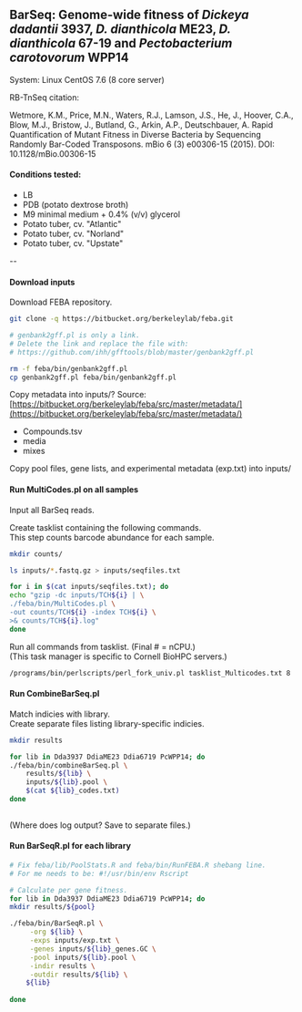 ## BarSeq: Genome-wide fitness of *Dickeya dadantii* 3937, *D. dianthicola* ME23, *D. dianthicola* 67-19 and *Pectobacterium carotovorum* WPP14

System: Linux CentOS 7.6 (8 core server)

RB-TnSeq citation: 

Wetmore, K.M., Price, M.N., Waters, R.J., Lamson, J.S., He, J., Hoover, C.A., Blow, M.J., Bristow, J., Butland, G., Arkin, A.P., Deutschbauer, A. Rapid Quantification of Mutant Fitness in Diverse Bacteria by Sequencing Randomly Bar-Coded Transposons. mBio 6 (3) e00306-15 (2015). DOI: 10.1128/mBio.00306-15

#### Conditions tested:

- LB
- PDB (potato dextrose broth)
- M9 minimal medium + 0.4% (v/v) glycerol
- Potato tuber, cv. "Atlantic"
- Potato tuber, cv. "Norland"
- Potato tuber, cv. "Upstate"

--

#### Download inputs

Download FEBA repository.

~~~ bash
git clone -q https://bitbucket.org/berkeleylab/feba.git

# genbank2gff.pl is only a link. 
# Delete the link and replace the file with:
# https://github.com/ihh/gfftools/blob/master/genbank2gff.pl

rm -f feba/bin/genbank2gff.pl
cp genbank2gff.pl feba/bin/genbank2gff.pl
~~~

Copy metadata into inputs/?
Source: [https://bitbucket.org/berkeleylab/feba/src/master/metadata/](https://bitbucket.org/berkeleylab/feba/src/master/metadata/)

- Compounds.tsv
- media
- mixes

Copy pool files, gene lists, and experimental metadata (exp.txt) into inputs/

#### Run MultiCodes.pl on all samples

Input all BarSeq reads. 

Create tasklist containing the following commands.  
This step counts barcode abundance for each sample.

~~~ bash
mkdir counts/

ls inputs/*.fastq.gz > inputs/seqfiles.txt

for i in $(cat inputs/seqfiles.txt); do
echo "gzip -dc inputs/TCH${i} | \
./feba/bin/MultiCodes.pl \
-out counts/TCH${i} -index TCH${i} \
>& counts/TCH${i}.log"
done
~~~

Run all commands from tasklist. (Final # = nCPU.)  
(This task manager is specific to Cornell BioHPC servers.)

~~~ bash
/programs/bin/perlscripts/perl_fork_univ.pl tasklist_Multicodes.txt 8
~~~

#### Run CombineBarSeq.pl

Match indicies with library.  
Create separate files listing library-specific indicies. 

~~~ bash
mkdir results

for lib in Dda3937 DdiaME23 Ddia6719 PcWPP14; do
./feba/bin/combineBarSeq.pl \
    results/${lib} \
    inputs/${lib}.pool \
	$(cat ${lib}_codes.txt)
done
	
~~~

(Where does log output? Save to separate files.)

#### Run BarSeqR.pl for each library

~~~ bash
# Fix feba/lib/PoolStats.R and feba/bin/RunFEBA.R shebang line. 
# For me needs to be: #!/usr/bin/env Rscript

# Calculate per gene fitness.
for lib in Dda3937 DdiaME23 Ddia6719 PcWPP14; do
mkdir results/${pool}

./feba/bin/BarSeqR.pl \
     -org ${lib} \
     -exps inputs/exp.txt \
     -genes inputs/${lib}_genes.GC \
     -pool inputs/${lib}.pool \
     -indir results \
     -outdir results/${lib} \
    ${lib}
    
done
~~~

